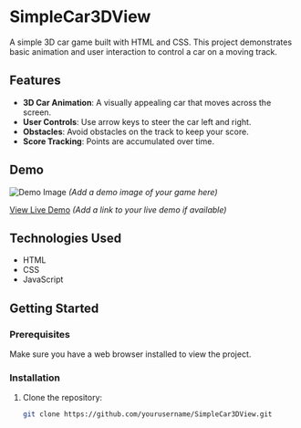 # SimpleCar3DView

A simple 3D car game built with HTML and CSS. This project demonstrates basic animation and user interaction to control a car on a moving track.

## Features

- **3D Car Animation**: A visually appealing car that moves across the screen.
- **User Controls**: Use arrow keys to steer the car left and right.
- **Obstacles**: Avoid obstacles on the track to keep your score.
- **Score Tracking**: Points are accumulated over time.

## Demo

![Demo Image](path/to/your/demo-image.png) *(Add a demo image of your game here)*

[View Live Demo](https://your-demo-link.com) *(Add a link to your live demo if available)*

## Technologies Used

- HTML
- CSS
- JavaScript

## Getting Started

### Prerequisites

Make sure you have a web browser installed to view the project.

### Installation

1. Clone the repository:
   ```bash
   git clone https://github.com/yourusername/SimpleCar3DView.git
